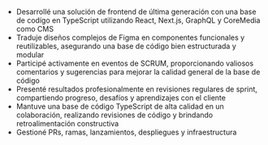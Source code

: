 - Desarrollé una solución de frontend de última generación con una base de codígo en TypeScript utilizando React, Next.js, GraphQL y CoreMedia como CMS
- Traduje diseños complejos de Figma en componentes funcionales y reutilizables, asegurando una base de código bien estructurada y modular
- Participé activamente en eventos de SCRUM, proporcionando valiosos comentarios y sugerencias para mejorar la calidad general de la base de código
- Presenté resultados profesionalmente en revisiones regulares de sprint, compartiendo progreso, desafíos y aprendizajes con el cliente
- Mantuve una base de código TypeScript de alta calidad en un colaboración, realizando revisiones de código y brindando retroalimentación constructiva
- Gestioné PRs, ramas, lanzamientos, despliegues y infraestructura
